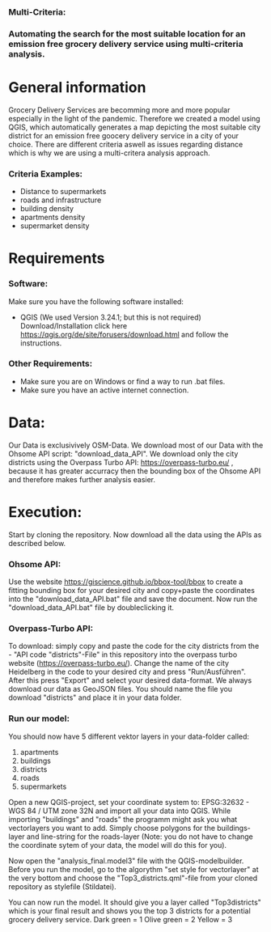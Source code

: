 ### Multi-Criteria: 
### Automating the search for the most suitable location for an emission free grocery delivery service using multi-criteria analysis.

# General information 

Grocery Delivery Services are becomming more and more popular especially in the light of the pandemic.
Therefore we created a model using QGIS, which automatically generates a map depicting the most suitable city district for an emission free goocery delivery service in a city of your choice. There are different criteria aswell as issues regarding distance which is why we are using a multi-critera analysis approach.

### Criteria Examples:
  - Distance to supermarkets
  - roads and infrastructure
  - building density
  - apartments density
  - supermarket density

# Requirements
### Software: 
Make sure you have the following software installed: 
- QGIS (We used Version 3.24.1; but this is not required) 
Download/Installation click here https://qgis.org/de/site/forusers/download.html and follow the instructions.


### Other Requirements:
- Make sure you are on Windows or find a way to run .bat files.
- Make sure you have an active internet connection.

# Data:
Our Data is exclusivively OSM-Data.
We download most of our Data with the Ohsome API script: "download_data_API".
We download only the city districts using the Overpass Turbo API: https://overpass-turbo.eu/ , because it has greater accurracy then the bounding box of the Ohsome API and therefore makes further analysis easier.

# Execution:

Start by cloning the repository.
Now download all the data using the APIs as described below.

### Ohsome API: 
Use the website https://giscience.github.io/bbox-tool/bbox to create a fitting bounding box for your desired city and copy+paste the coordinates into the "download_data_API.bat" file and save the document.
Now run the "download_data_API.bat" file by doubleclicking it.
### Overpass-Turbo API:
To download: simply copy and paste the code for the city districts from the - "API code "districts"-File" in this repository into the overpass turbo website (https://overpass-turbo.eu/). Change the name of the city Heidelberg in the code to your desired city and press "Run/Ausführen". After this press "Export" and select your desired data-format. We always download our data as GeoJSON files. You should name the file you download "districts" and place it in your data folder.

### Run our model:
You should now have 5 different vektor layers in your data-folder called: 
1. apartments
2. buildings
3. districts
4. roads
5. supermarkets

Open a new QGIS-project, set your coordinate system to: EPSG:32632 - WGS 84 / UTM zone 32N and import all your data into QGIS. 
While importing "buildings" and "roads" the programm might ask you what vectorlayers you want to add. Simply choose polygons for the buildings-layer and line-string for the roads-layer (Note: you do not have to change the coordinate sytem of your data, the model will do this for you).

Now open the "analysis_final.model3" file with the QGIS-modelbuilder. 
Before you run the model, go to the algorythm "set style for vectorlayer" at the very bottom and choose the "Top3_districts.qml"-file from your cloned repository as stylefile (Stildatei).

You can now run the model. It should give you a layer called "Top3districts" which is your final result and shows you the top 3 districts for a potential grocery delivery service. 
Dark green = 1
Olive green = 2
Yellow = 3


